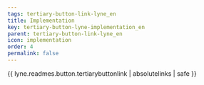 ```yaml
---
tags: tertiary-button-link-lyne_en
title: Implementation
key: tertiary-button-lyne-implementation_en
parent: tertiary-button-link-lyne_en
icon: implementation
order: 4
permalink: false  
---
```

{{ lyne.readmes.button.tertiarybuttonlink | absolutelinks | safe }}


